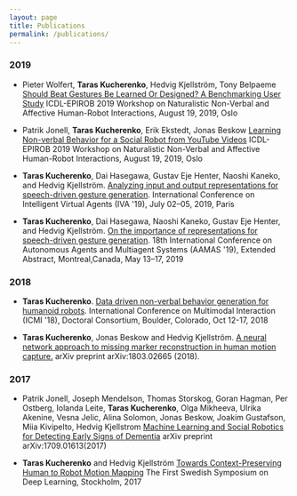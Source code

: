 ```yaml
---
layout: page
title: Publications
permalink: /publications/
---
```


### 2019

* Pieter Wolfert, **Taras Kucherenko**, Hedvig Kjellström, Tony Belpaeme [Should Beat Gestures Be Learned Or Designed? A Benchmarking User Study]() ICDL-EPIROB 2019 Workshop on Naturalistic Non-Verbal and Affective Human-Robot Interactions, August 19, 2019, Oslo

* Patrik Jonell, **Taras Kucherenko**, Erik Ekstedt, Jonas Beskow [Learning Non-verbal Behavior for a Social Robot from YouTube Videos]() ICDL-EPIROB 2019 Workshop on Naturalistic Non-Verbal and Affective Human-Robot Interactions, August 19, 2019, Oslo

* **Taras  Kucherenko**,  Dai  Hasegawa, Gustav  Eje  Henter, Naoshi  Kaneko, and Hedvig Kjellström.
[Analyzing input and output representations for speech-driven gesture generation](https://www.researchgate.net/publication/331645229_Analyzing_Input_and_Output_Representations_for_Speech-Driven_Gesture_Generation).
International Conference on Intelligent Virtual Agents (IVA '19), July 02–05, 2019, Paris

* **Taras  Kucherenko**,  Dai  Hasegawa,  Naoshi  Kaneko,  Gustav  Eje  Henter, and Hedvig Kjellström. 
[On the importance of representations for speech-driven gesture generation](http://www.ifaamas.org/Proceedings/aamas2019/pdfs/p2072.pdf).
18th International Conference on Autonomous Agents and Multiagent Systems (AAMAS '19), Extended Abstract,
Montreal,Canada, May 13–17, 2019



### 2018

* **Taras  Kucherenko**. 
[Data driven non-verbal behavior generation for humanoid robots](https://dl.acm.org/citation.cfm?doid=3242969.3264970). 
International Conference on Multimodal Interaction (ICMI '18), Doctoral Consortium,
Boulder, Colorado, Oct 12-17, 2018

* **Taras  Kucherenko**, Jonas Beskow and Hedvig Kjellström. 
[A neural network approach to missing marker reconstruction in human motion capture.](https://arxiv.org/abs/1803.02665)
arXiv preprint arXiv:1803.02665 (2018).


### 2017

* Patrik Jonell, Joseph Mendelson, Thomas Storskog, Goran Hagman, Per Ostberg, Iolanda Leite, **Taras Kucherenko**, Olga Mikheeva, Ulrika Akenine, Vesna Jelic, Alina Solomon, Jonas Beskow, Joakim Gustafson, Miia Kivipelto, Hedvig Kjellstrom [Machine Learning and Social Robotics for Detecting Early Signs of Dementia](https://arxiv.org/abs/1709.01613)
arXiv preprint arXiv:1709.01613(2017)

* **Taras  Kucherenko** and Hedvig Kjellström [Towards Context-Preserving Human to Robot Motion Mapping](https://www.csc.kth.se/~hedvig/publications/ssdl_17.pdf) The First Swedish Symposium on Deep Learning, Stockholm, 2017


